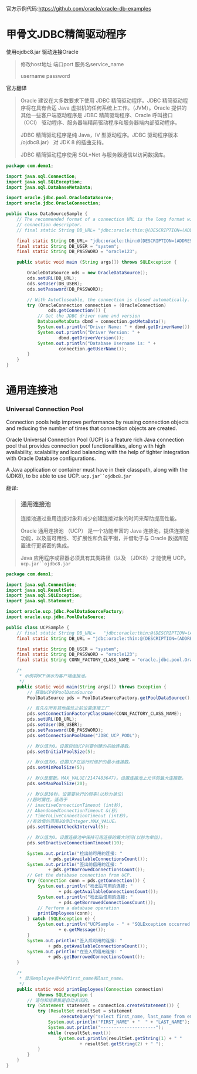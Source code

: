 官方示例代码:https://github.com/oracle/oracle-db-examples

# **甲骨文JDBC精简驱动程序**

使用ojdbc8.jar 驱动连接Oracle

> 修改host地址 端口port 服务名service_name
>
> username password

官方翻译

> Oracle 建议在大多数要求下使用 JDBC 精简驱动程序。JDBC 精简驱动程序将在具有合适 Java 虚拟机的任何系统上工作。（JVM）。Oracle 提供的其他一些客户端驱动程序是 JDBC 精简驱动程序、Oracle 呼叫接口 （OCI） 驱动程序、服务器端精简驱动程序和服务器端内部驱动程序。
>
> JDBC 精简驱动程序是纯 Java，IV 型驱动程序。JDBC 驱动程序版本 /ojdbc8.jar） 对 JDK 8 的插曲支持。
>
> JDBC 精简驱动程序使用 SQL*Net 与服务器通信以访问数据库。

```java
package com.demo1;

import java.sql.Connection;
import java.sql.SQLException;
import java.sql.DatabaseMetaData;

import oracle.jdbc.pool.OracleDataSource;
import oracle.jdbc.OracleConnection;

public class DataSourceSample {
    // The recommended format of a connection URL is the long format with the
    // connection descriptor.
    // final static String DB_URL= "jdbc:oracle:thin:@(DESCRIPTION=(ADDRESS=(HOST=myhost)(PORT=1521)(PROTOCOL=tcp))(CONNECT_DATA=(SERVICE_NAME=myorcldbservicename)))";

    final static String DB_URL= "jdbc:oracle:thin:@(DESCRIPTION=(ADDRESS=(HOST=192.168.21.129)(PORT=1521)(PROTOCOL=tcp))(CONNECT_DATA=(SERVICE_NAME=orcl)))";
    final static String DB_USER = "system";
    final static String DB_PASSWORD = "oracle123";

    public static void main (String args[]) throws SQLException {

        OracleDataSource ods = new OracleDataSource();
        ods.setURL(DB_URL);
        ods.setUser(DB_USER);
        ods.setPassword(DB_PASSWORD);

        // With AutoCloseable, the connection is closed automatically.
        try (OracleConnection connection = (OracleConnection)
                ods.getConnection()) {
            // Get the JDBC driver name and version
            DatabaseMetaData dbmd = connection.getMetaData();
            System.out.println("Driver Name: " + dbmd.getDriverName());
            System.out.println("Driver Version: " +
                    dbmd.getDriverVersion());
            System.out.println("Database Username is: " +
                    connection.getUserName());
        }
    }
}
```

# 通用连接池

### Universal Connection Pool

Connection pools help improve performance by reusing connection objects and reducing the number of times that connection objects are created.

Oracle Universal Connection Pool (UCP) is a feature rich Java connection pool that provides connection pool functionalities, along with high availability, scalability and load balancing with the help of tighter integration with Oracle Database configurations.

A Java application or container must have in their classpath, along with the (JDK8), to be able to use UCP. `ucp.jar``ojdbc8.jar`

翻译:

> ### 通用连接池
>
> 连接池通过重用连接对象和减少创建连接对象的时间来帮助提高性能。
>
> Oracle 通用连接池 （UCP） 是一个功能丰富的 Java 连接池，提供连接池功能，以及高可用性、可扩展性和负载平衡，并借助于与 Oracle 数据库配置进行更紧密的集成。
>
> Java 应用程序或容器必须具有其类路径（以及 （JDK8）才能使用 UCP。`ucp.jar``ojdbc8.jar`

```java
package com.demo1;

import java.sql.Connection;
import java.sql.ResultSet;
import java.sql.SQLException;
import java.sql.Statement;

import oracle.ucp.jdbc.PoolDataSourceFactory;
import oracle.ucp.jdbc.PoolDataSource;

public class UCPSample {
    // final static String DB_URL=   "jdbc:oracle:thin:@(DESCRIPTION=(ADDRESS=(HOST=myhost)(PORT=1521)(PROTOCOL=tcp))(CONNECT_DATA=(SERVICE_NAME=myorcldbservicename)))";
    final static String DB_URL = "jdbc:oracle:thin:@(DESCRIPTION=(ADDRESS=(HOST=192.168.21.129)(PORT=1521)(PROTOCOL=tcp))(CONNECT_DATA=(SERVICE_NAME=orcl)))";

    final static String DB_USER = "system";
    final static String DB_PASSWORD = "oracle123";
    final static String CONN_FACTORY_CLASS_NAME = "oracle.jdbc.pool.OracleDataSource";

    /*
     * 示例将UCP演示为客户端连接池。
     */
    public static void main(String args[]) throws Exception {
        // 获取UCP的PoolDataSource
        PoolDataSource pds = PoolDataSourceFactory.getPoolDataSource();

        // 首先在所有其他属性之前设置连接工厂
        pds.setConnectionFactoryClassName(CONN_FACTORY_CLASS_NAME);
        pds.setURL(DB_URL);
        pds.setUser(DB_USER);
        pds.setPassword(DB_PASSWORD);
        pds.setConnectionPoolName("JDBC_UCP_POOL");

        // 默认值为0。设置启动UCP时要创建的初始连接数。
        pds.setInitialPoolSize(5);

        // 默认值为0。设置UCP在运行时维护的最小连接数。
        pds.setMinPoolSize(5);

        // 默认是整数。MAX_VALUE(2147483647)。设置连接池上允许的最大连接数。
        pds.setMaxPoolSize(20);

        // 默认是30秒。设置要执行的频率(以秒为单位)
        //超时属性。适用于
        // inactiveConnectionTimeout (int秒),
        // AbandonedConnectionTimeout &(秒)
        // TimeToLiveConnectionTimeout (int秒)。
        //有效值的范围从0到Integer.MAX_VALUE。
        pds.setTimeoutCheckInterval(5);

        // 默认值为0。设置连接池中保持可用连接的最大时间(以秒为单位)。
        pds.setInactiveConnectionTimeout(10);

        System.out.println("检出前可用的连接: "
                + pds.getAvailableConnectionsCount());
        System.out.println("签出前借用的连接: "
                + pds.getBorrowedConnectionsCount());
        // Get the database connection from UCP.
        try (Connection conn = pds.getConnection()) {
            System.out.println("检出后可用的连接: "
                    + pds.getAvailableConnectionsCount());
            System.out.println("检出后借用的连接: "
                    + pds.getBorrowedConnectionsCount());
            // Perform a database operation
            printEmployees(conn);
        } catch (SQLException e) {
            System.out.println("UCPSample - " + "SQLException occurred : "
                    + e.getMessage());
        }
        System.out.println("签入后可用的连接: "
                + pds.getAvailableConnectionsCount());
        System.out.println("在签入后借用连接: "
                + pds.getBorrowedConnectionsCount());
    }

    /*
     * 显示employee表中的first_name和last_name。
     */
    public static void printEmployees(Connection connection)
            throws SQLException {
        // 语句和结果集是自动关闭的。
        try (Statement statement = connection.createStatement()) {
            try (ResultSet resultSet = statement
                    .executeQuery("select first_name, last_name from employees")) {
                System.out.println("FIRST_NAME" + "  " + "LAST_NAME");
                System.out.println("---------------------");
                while (resultSet.next())
                    System.out.println(resultSet.getString(1) + " "
                            + resultSet.getString(2) + " ");
            }
        }
    }
}
```

